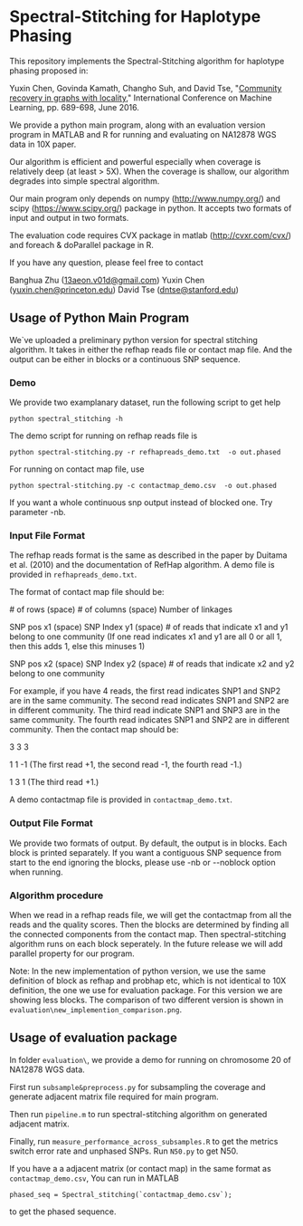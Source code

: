 # Spectral-Stitching for Haplotype Phasing

This repository implements the Spectral-Stitching algorithm for haplotype phasing proposed in:

Yuxin Chen, Govinda Kamath, Changho Suh, and David Tse,  "[Community recovery in graphs with locality](http://www.princeton.edu/~yc5/publications/Locality_ICML.pdf)," International Conference on Machine Learning, pp. 689-698, June 2016.

We provide a python main program, along with an evaluation version program in MATLAB and R for running and evaluating on NA12878 WGS data in 10X paper.

Our algorithm is efficient and powerful especially when coverage is relatively deep (at least > 5X). When the coverage is shallow, our algorithm degrades into simple spectral algorithm. 


Our main program only depends on numpy (http://www.numpy.org/) and scipy (https://www.scipy.org/) package in python. It accepts two formats of input and output in two formats.


The evaluation code requires CVX package in matlab (http://cvxr.com/cvx/) and foreach & doParallel package in R. 


If you have any question, please feel free to contact 

Banghua Zhu (13aeon.v01d@gmail.com)
Yuxin Chen (yuxin.chen@princeton.edu)
David Tse (dntse@stanford.edu)


## Usage of Python Main Program


We`ve uploaded a preliminary python version for spectral stitching algorithm. It takes in either the refhap reads file or contact map file. And the output can be either in blocks or a continuous SNP sequence.

### Demo

We provide two examplanary dataset, run the following script to get help
```
python spectral_stitching -h
```
The demo script for running on refhap reads file is 
```
python spectral-stitching.py -r refhapreads_demo.txt  -o out.phased
```

For running on contact map file, use
```
python spectral-stitching.py -c contactmap_demo.csv  -o out.phased
```

If you want a whole continuous snp output instead of blocked one. Try parameter -nb.



### Input File Format 


The refhap reads format is the same as described in the paper by Duitama et al. (2010) and the documentation of RefHap algorithm. A demo file is provided in `refhapreads_demo.txt`.

The format of contact map file should be:

\# of rows (space) \# of columns (space) Number of linkages

SNP pos x1 (space) SNP Index y1 (space) \# of reads that indicate x1 and y1 belong to one community (If one read indicates x1 and y1 are all 0 or all 1, then this adds 1, else this minuses 1)

SNP pos x2 (space) SNP Index y2 (space) \# of reads that indicate x2 and y2 belong to one community

For example, if you have 4 reads, the first read indicates SNP1 and SNP2 are in the same community. The second read indicates SNP1 and SNP2 are in different community. The third read indicate SNP1 and SNP3 are in the same community. The fourth read indicates SNP1 and SNP2 are in different community. Then the contact map should be:

3 3 3

1 1 -1     (The first read +1, the second read -1, the fourth read -1.)

1 3 1      (The third read +1.)

A demo contactmap file is provided in `contactmap_demo.txt`.


### Output File Format

We provide two formats of output. By default, the output is in blocks. Each block is printed separately. If you want a contiguous SNP sequence from start to the end ignoring the blocks, please use -nb or --noblock option when running.

### Algorithm procedure

When we read in a refhap reads file, we will get the contactmap from all the reads and the quality scores. Then the blocks are determined by finding all the connected components from the contact map. Then spectral-stitching algorithm runs on each block seperately. In the future release we will add parallel property for our program.


Note: In the new implementation of python version, we use the same definition of block as refhap and probhap etc, which is not identical to 10X definition, the one we use for evaluation package. For this version we are showing less blocks. The comparison of two different version is shown in `evaluation\new_implemention_comparison.png`.


## Usage of evaluation package

In folder `evaluation\`, we provide a demo for running on chromosome 20 of NA12878 WGS data.

First run `subsample&preprocess.py` for subsampling the coverage and generate adjacent matrix file required for main program.

Then run `pipeline.m` to run spectral-stitching algorithm on generated adjacent matrix. 

Finally, run `measure_performance_across_subsamples.R` to get the metrics switch error rate and unphased SNPs. Run `N50.py` to get N50.

If you have a a adjacent matrix (or contact map) in the same format as `contactmap_demo.csv`, You can run in MATLAB

```
phased_seq = Spectral_stitching(`contactmap_demo.csv`);
```

to get the phased sequence.






